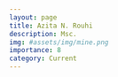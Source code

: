 ```yaml
---
layout: page
title: Azita N. Rouhi
description: Msc.
img: #assets/img/mine.png
importance: 8
category: Current
---
```

